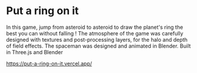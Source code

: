 # Put a ring on it

In this game, jump from asteroid to asteroid to draw the planet's ring the best you can without falling ! The atmosphere of the game was carefully designed with textures and post-processing layers, for the halo and depth of field effects. The spaceman was designed and animated in Blender.
Built in Three.js and Blender

https://put-a-ring-on-it.vercel.app/
